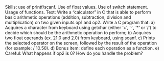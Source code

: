Skills: use of printf/scanf. Use of float values. Use of switch statement. Usage of functions.
Text: Write a “calculator” in C that is able to perform basic arithmetic operations (addition,
subtraction, division and multiplication) on two given inputs op1 and op2.
Write a C program that:
a) Acquires a character from keyboard using getchar (either ‘+’, ‘-‘, ‘*’ or ‘/’) to decide
which should be the arithmetic operation to perform;
b) Acquires two float operands (ex. 21.0 and 2.0) from keyboard, using scanf.
c) Prints the selected operator on the screen, followed by the result of the operation (for
example: / 10.50).
d) Bonus item: define each operation as a function.
e) Careful: What happens if op2 is 0? How do you handle the problem?
